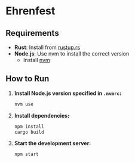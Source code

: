 # Ehrenfest

## Requirements

- **Rust**: Install from [rustup.rs](https://rustup.rs/)
- **Node.js**: Use nvm to install the correct version
  - Install [nvm](https://github.com/nvm-sh/nvm#install--update-script)

## How to Run

1. **Install Node.js version specified in `.nvmrc`:**
   ```sh
   nvm use
   ```

2. **Install dependencies:**
   ```sh
   npm install
   cargo build
   ```
   
3. **Start the development server:**
   ```sh
   npm start
   ```

